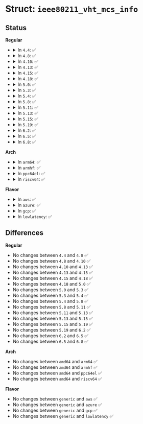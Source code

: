 # Struct: <code>ieee80211_vht_mcs_info</code>

## Status
<b>Regular</b>
<ul>
<li>
<details>
<summary>In <code>4.4</code>: ✅</summary>

```c
struct ieee80211_vht_mcs_info {
    __le16 rx_mcs_map;
    __le16 rx_highest;
    __le16 tx_mcs_map;
    __le16 tx_highest;
};
```
</details>
</li>
<li>
<details>
<summary>In <code>4.8</code>: ✅</summary>

```c
struct ieee80211_vht_mcs_info {
    __le16 rx_mcs_map;
    __le16 rx_highest;
    __le16 tx_mcs_map;
    __le16 tx_highest;
};
```
</details>
</li>
<li>
<details>
<summary>In <code>4.10</code>: ✅</summary>

```c
struct ieee80211_vht_mcs_info {
    __le16 rx_mcs_map;
    __le16 rx_highest;
    __le16 tx_mcs_map;
    __le16 tx_highest;
};
```
</details>
</li>
<li>
<details>
<summary>In <code>4.13</code>: ✅</summary>

```c
struct ieee80211_vht_mcs_info {
    __le16 rx_mcs_map;
    __le16 rx_highest;
    __le16 tx_mcs_map;
    __le16 tx_highest;
};
```
</details>
</li>
<li>
<details>
<summary>In <code>4.15</code>: ✅</summary>

```c
struct ieee80211_vht_mcs_info {
    __le16 rx_mcs_map;
    __le16 rx_highest;
    __le16 tx_mcs_map;
    __le16 tx_highest;
};
```
</details>
</li>
<li>
<details>
<summary>In <code>4.18</code>: ✅</summary>

```c
struct ieee80211_vht_mcs_info {
    __le16 rx_mcs_map;
    __le16 rx_highest;
    __le16 tx_mcs_map;
    __le16 tx_highest;
};
```
</details>
</li>
<li>
<details>
<summary>In <code>5.0</code>: ✅</summary>

```c
struct ieee80211_vht_mcs_info {
    __le16 rx_mcs_map;
    __le16 rx_highest;
    __le16 tx_mcs_map;
    __le16 tx_highest;
};
```
</details>
</li>
<li>
<details>
<summary>In <code>5.3</code>: ✅</summary>

```c
struct ieee80211_vht_mcs_info {
    __le16 rx_mcs_map;
    __le16 rx_highest;
    __le16 tx_mcs_map;
    __le16 tx_highest;
};
```
</details>
</li>
<li>
<details>
<summary>In <code>5.4</code>: ✅</summary>

```c
struct ieee80211_vht_mcs_info {
    __le16 rx_mcs_map;
    __le16 rx_highest;
    __le16 tx_mcs_map;
    __le16 tx_highest;
};
```
</details>
</li>
<li>
<details>
<summary>In <code>5.8</code>: ✅</summary>

```c
struct ieee80211_vht_mcs_info {
    __le16 rx_mcs_map;
    __le16 rx_highest;
    __le16 tx_mcs_map;
    __le16 tx_highest;
};
```
</details>
</li>
<li>
<details>
<summary>In <code>5.11</code>: ✅</summary>

```c
struct ieee80211_vht_mcs_info {
    __le16 rx_mcs_map;
    __le16 rx_highest;
    __le16 tx_mcs_map;
    __le16 tx_highest;
};
```
</details>
</li>
<li>
<details>
<summary>In <code>5.13</code>: ✅</summary>

```c
struct ieee80211_vht_mcs_info {
    __le16 rx_mcs_map;
    __le16 rx_highest;
    __le16 tx_mcs_map;
    __le16 tx_highest;
};
```
</details>
</li>
<li>
<details>
<summary>In <code>5.15</code>: ✅</summary>

```c
struct ieee80211_vht_mcs_info {
    __le16 rx_mcs_map;
    __le16 rx_highest;
    __le16 tx_mcs_map;
    __le16 tx_highest;
};
```
</details>
</li>
<li>
<details>
<summary>In <code>5.19</code>: ✅</summary>

```c
struct ieee80211_vht_mcs_info {
    __le16 rx_mcs_map;
    __le16 rx_highest;
    __le16 tx_mcs_map;
    __le16 tx_highest;
};
```
</details>
</li>
<li>
<details>
<summary>In <code>6.2</code>: ✅</summary>

```c
struct ieee80211_vht_mcs_info {
    __le16 rx_mcs_map;
    __le16 rx_highest;
    __le16 tx_mcs_map;
    __le16 tx_highest;
};
```
</details>
</li>
<li>
<details>
<summary>In <code>6.5</code>: ✅</summary>

```c
struct ieee80211_vht_mcs_info {
    __le16 rx_mcs_map;
    __le16 rx_highest;
    __le16 tx_mcs_map;
    __le16 tx_highest;
};
```
</details>
</li>
<li>
<details>
<summary>In <code>6.8</code>: ✅</summary>

```c
struct ieee80211_vht_mcs_info {
    __le16 rx_mcs_map;
    __le16 rx_highest;
    __le16 tx_mcs_map;
    __le16 tx_highest;
};
```
</details>
</li>
</ul>
<b>Arch</b>
<ul>
<li>
<details>
<summary>In <code>arm64</code>: ✅</summary>

```c
struct ieee80211_vht_mcs_info {
    __le16 rx_mcs_map;
    __le16 rx_highest;
    __le16 tx_mcs_map;
    __le16 tx_highest;
};
```
</details>
</li>
<li>
<details>
<summary>In <code>armhf</code>: ✅</summary>

```c
struct ieee80211_vht_mcs_info {
    __le16 rx_mcs_map;
    __le16 rx_highest;
    __le16 tx_mcs_map;
    __le16 tx_highest;
};
```
</details>
</li>
<li>
<details>
<summary>In <code>ppc64el</code>: ✅</summary>

```c
struct ieee80211_vht_mcs_info {
    __le16 rx_mcs_map;
    __le16 rx_highest;
    __le16 tx_mcs_map;
    __le16 tx_highest;
};
```
</details>
</li>
<li>
<details>
<summary>In <code>riscv64</code>: ✅</summary>

```c
struct ieee80211_vht_mcs_info {
    __le16 rx_mcs_map;
    __le16 rx_highest;
    __le16 tx_mcs_map;
    __le16 tx_highest;
};
```
</details>
</li>
</ul>
<b>Flavor</b>
<ul>
<li>
<details>
<summary>In <code>aws</code>: ✅</summary>

```c
struct ieee80211_vht_mcs_info {
    __le16 rx_mcs_map;
    __le16 rx_highest;
    __le16 tx_mcs_map;
    __le16 tx_highest;
};
```
</details>
</li>
<li>
<details>
<summary>In <code>azure</code>: ✅</summary>

```c
struct ieee80211_vht_mcs_info {
    __le16 rx_mcs_map;
    __le16 rx_highest;
    __le16 tx_mcs_map;
    __le16 tx_highest;
};
```
</details>
</li>
<li>
<details>
<summary>In <code>gcp</code>: ✅</summary>

```c
struct ieee80211_vht_mcs_info {
    __le16 rx_mcs_map;
    __le16 rx_highest;
    __le16 tx_mcs_map;
    __le16 tx_highest;
};
```
</details>
</li>
<li>
<details>
<summary>In <code>lowlatency</code>: ✅</summary>

```c
struct ieee80211_vht_mcs_info {
    __le16 rx_mcs_map;
    __le16 rx_highest;
    __le16 tx_mcs_map;
    __le16 tx_highest;
};
```
</details>
</li>
</ul>

## Differences
<b>Regular</b>
<ul>
<li>
No changes between <code>4.4</code> and <code>4.8</code> ✅
</li>
<li>
No changes between <code>4.8</code> and <code>4.10</code> ✅
</li>
<li>
No changes between <code>4.10</code> and <code>4.13</code> ✅
</li>
<li>
No changes between <code>4.13</code> and <code>4.15</code> ✅
</li>
<li>
No changes between <code>4.15</code> and <code>4.18</code> ✅
</li>
<li>
No changes between <code>4.18</code> and <code>5.0</code> ✅
</li>
<li>
No changes between <code>5.0</code> and <code>5.3</code> ✅
</li>
<li>
No changes between <code>5.3</code> and <code>5.4</code> ✅
</li>
<li>
No changes between <code>5.4</code> and <code>5.8</code> ✅
</li>
<li>
No changes between <code>5.8</code> and <code>5.11</code> ✅
</li>
<li>
No changes between <code>5.11</code> and <code>5.13</code> ✅
</li>
<li>
No changes between <code>5.13</code> and <code>5.15</code> ✅
</li>
<li>
No changes between <code>5.15</code> and <code>5.19</code> ✅
</li>
<li>
No changes between <code>5.19</code> and <code>6.2</code> ✅
</li>
<li>
No changes between <code>6.2</code> and <code>6.5</code> ✅
</li>
<li>
No changes between <code>6.5</code> and <code>6.8</code> ✅
</li>
</ul>
<b>Arch</b>
<ul>
<li>
No changes between <code>amd64</code> and <code>arm64</code> ✅
</li>
<li>
No changes between <code>amd64</code> and <code>armhf</code> ✅
</li>
<li>
No changes between <code>amd64</code> and <code>ppc64el</code> ✅
</li>
<li>
No changes between <code>amd64</code> and <code>riscv64</code> ✅
</li>
</ul>
<b>Flavor</b>
<ul>
<li>
No changes between <code>generic</code> and <code>aws</code> ✅
</li>
<li>
No changes between <code>generic</code> and <code>azure</code> ✅
</li>
<li>
No changes between <code>generic</code> and <code>gcp</code> ✅
</li>
<li>
No changes between <code>generic</code> and <code>lowlatency</code> ✅
</li>
</ul>

